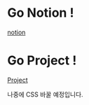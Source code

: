 # Go Notion !

<a href="https://www.notion.so/gyus/React-JS-73d26bbc512646ea871d65e116ee9d1d">notion</a>

# Go Project !

<a href="https://leegyuseung.github.io/react_movie_app/">Project</a>

나중에 CSS 바꿀 예정입니다.
